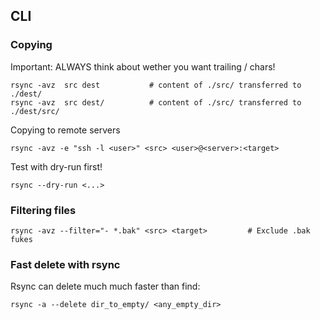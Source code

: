 ## CLI

### Copying

Important: ALWAYS think about wether you want trailing / chars!
    
    rsync -avz  src dest           # content of ./src/ transferred to ./dest/
    rsync -avz  src dest/          # content of ./src/ transferred to ./dest/src/

Copying to remote servers

    rsync -avz -e "ssh -l <user>" <src> <user>@<server>:<target>

Test with dry-run first!

    rsync --dry-run <...>

### Filtering files

    rsync -avz --filter="- *.bak" <src> <target>         # Exclude .bak fukes

### Fast delete with rsync

Rsync can delete much much faster than find:

    rsync -a --delete dir_to_empty/ <any_empty_dir>

